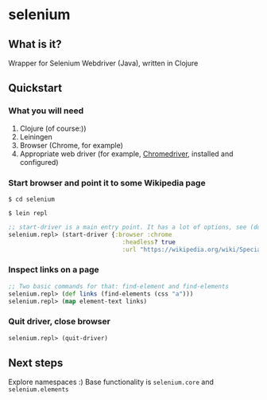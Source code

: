 # selenium

## What is it?
Wrapper for Selenium Webdriver (Java), written in Clojure

## Quickstart

### What you will need
1. Clojure (of course:))
2. Leiningen
3. Browser (Chrome, for example)
4. Appropriate web driver (for example, [Chromedriver](https://chromedriver.chromium.org/), installed and configured)

### Start browser and point it to some Wikipedia page
`$ cd selenium`

`$ lein repl`

```clojure
;; start-driver is a main entry point. It has a lot of options, see (doc start-driver)
selenium.repl> (start-driver {:browser :chrome
                                :headless? true
                                :url "https://wikipedia.org/wiki/Special:Random"})
```
### Inspect links on a page
```clojure
;; Two basic commands for that: find-element and find-elements
selenium.repl> (def links (find-elements (css "a")))
selenium.repl> (map element-text links)
```

### Quit driver, close browser
```clojure
selenium.repl> (quit-driver)
```

## Next steps
Explore namespaces :)
Base functionality is `selenium.core` and `selenium.elements`
